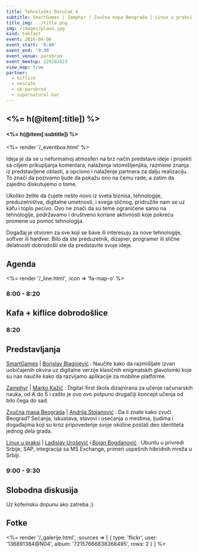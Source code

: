 ```yaml
---
title: Tehnološki Doručak 4
subtitle: SmartGames | Zamphyr | Zvučna mapa Beograda | Linux u praksi
title_img: ../title.png
img: /images/plavo.jpg
kind: tekfast
event: 2016-04-06
event_start: '8:00'
event_end: '9:30'
event_venue: parobrod
event_meetup: 229282823
view_map: true
partner:
  - kiflice
  - nescafe
  - uk-parobrod
  - supernatural-bar
---
```


## <%= h(@item[:title]) %>

#### <%= h(@item[:subtitle]) %>

<%= render '/_eventbox.html' %>

Ideja je da se u neformalnoj atmosferi na brz način predstave ideje i projekti sa ciljem
prikupljanja komentara, nalaženja istomišljenjika, razmene znanja iz
predstavljene oblasti, a opciono i nalaženje partnera za dalju realizaciju. To
znači da pozivamo ljude da pokažu ono na čemu rade, a zatim da zajedno
diskutujemo o tome.

Ukoliko želite da čujete nešto novo iz sveta biznisa, tehnologije,
preduzetništva, digitalne umetnosti, i svega sličnog, pridružite nam se uz kafu
i toplo pecivo. Ovo ne znači da su teme ograničene samo na tehnologije, podržavamo i
društveno korisne aktivnosti koje pokreću promene uz pomoć tehnologija.

Događaj je otvoren za sve koji se bave ili interesuju za nove tehnologije,
softver ili hardver. Bilo da ste preduzetnik, dizajner, programer ili slične
delatnosti dobrodošli ste da predstavite svoje ideje.

## Agenda

<div class="agenda" markdown="1">
<%= render '/_line.html', :icon => 'fa-map-o' %>

### 8:00 - 8:20

## Kafa + kiflice dobrodošlice

### 8:20

## Predstavljanja

[SmartGames](https://games.atamagai.com/) | [Borislav Blagojević](https://rs.linkedin.com/in/blagojevic)
: Naučite kako da razmišljate izvan uobičajenih okvira uz digitalne verzije klasičnih enigmatskih glavolomki koje su nas naučile kako da razvijamo aplikacije za mobilne platforme.

[Zamphyr](https://zamphyr.com/) | [Marko Kažić](https://ru.linkedin.com/in/markokikinda)
: Digital-first škola dizajnirana za učenje računarskih nauka, od A do Š i zašto je ovo ovo potpuno drugačiji koncept učenja od bilo čega do sad.

[Zvučna mapa Beograda](http://www.zvucnamapabeograda.rs/) | [Andrija Stojanović](https://rs.linkedin.com/in/andrija-stojanović-5921b986)
: Da li znate kako zvuči Beograd? Sećanja, iskustava, stavovi i osećanja o mestima, ljudima i događajima koji su kroz pripovedenje svoje okoline postali deo identiteta jednog dela grada.

[Linux u praksi](http://www.ubuntu-rs.org/) | [Ladislav Urošević](https://twitter.com/Uros_Vozdovac) i [Bojan Bogdanović](https://twitter.com/bojce)
: Ubuntu u privredi Srbije, SAP, integracija sa MS Exchange, primeri uspešnih hibridnih mreža u Srbiji.

### 9:00 - 9:30

## Slobodna diskusija

Uz kofeinsku dopunu ako zatreba ;)

</div>

## Fotke

<%= render '/_galerije.html', :sources => [ { type: 'flickr', user: '136891384@N04', album: '72157666838368495', rows: 2 } ] %>
